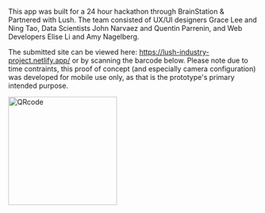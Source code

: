 This app was built for a 24 hour hackathon through BrainStation & Partnered with Lush. The team consisted of UX/UI designers Grace Lee and Ning Tao, Data Scientists John Narvaez and Quentin Parrenin, and Web Developers Elise Li and Amy Nagelberg. 

The submitted site can be viewed here: https://lush-industry-project.netlify.app/ or by scanning the barcode below. Please note due to time contraints, this proof of concept (and especially camera configuration) was developed for mobile use only, as that is the prototype's primary intended purpose. 

<img width="219" alt="QRcode" src="https://github.com/anagelberg/lush-industry-project/assets/62032317/3fbff5e2-112b-4681-ae58-9f8c77c596e6">
